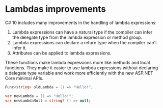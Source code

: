 # Lambdas improvements

C# 10 includes many improvements in the handling of lambda expressions:

1. Lambda expressions can have a natural type if the compiler can infer the delegate type from the lambda expression or method group.
1. Lambda expressions can declare a return type when the compiler can't infer it.
1. Attributes can be applied to lambda expressions.

These functions make lambda expressions more like methods and local functions. They make it easier to use lambda expressions without declaring a delegate type variable and work more efficiently with the new ASP.NET Core minimal APIs.

```csharp
Func<string> oldLambda = () => "Hello!";

var newLambda = () => "Hello!";
var newLambdaNull = string? () => null;
```

